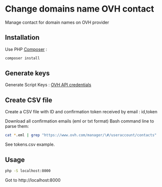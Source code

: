 #  Change domains name OVH contact

Manage contact for domain names on OVH provider

## Installation

Use PHP [Composer](https://getcomposer.org) :

```bash
composer install
```

## Generate keys

Generate Script Keys : [OVH API credentials](https://api.ovh.com/createToken/index.cgi?GET=/*&PUT=/*&POST=/*&DELETE=/*)

## Create CSV file

Create a CSV file with ID and confirmation token received by email : id,token

Download all confirmation emails (eml or txt format)
Bash command line to parse them:

```bash
cat *.eml | grep "https://www.ovh.com/manager/\#/useraccount/contacts" | cut -d"/" -f8 | sed "s/?tab=REQUESTS&token=/,/g" > tokens.csv
```

See tokens.csv example.

## Usage

```bash
php -S localhost:8000
```

Got to http://localhost:8000
